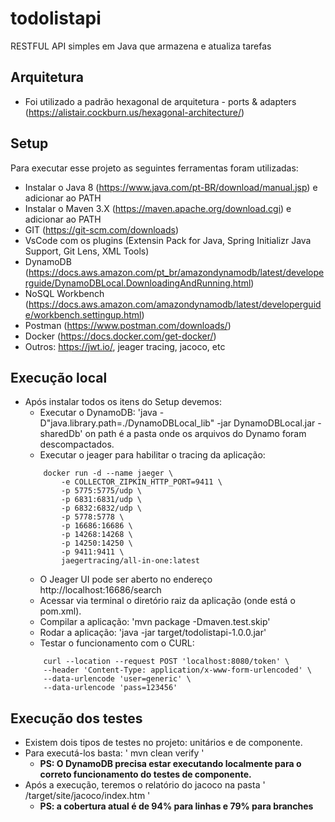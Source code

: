 # todolistapi
RESTFUL API simples em Java que armazena e atualiza tarefas

## Arquitetura
 - Foi utilizado a padrão hexagonal de arquitetura - ports & adapters (https://alistair.cockburn.us/hexagonal-architecture/)

## Setup
Para executar esse projeto as seguintes ferramentas foram utilizadas: 
 - Instalar o Java 8 (https://www.java.com/pt-BR/download/manual.jsp) e adicionar ao PATH
 - Instalar o Maven 3.X (https://maven.apache.org/download.cgi) e adicionar ao PATH
 - GIT (https://git-scm.com/downloads)
 - VsCode com os plugins (Extensin Pack for Java, Spring Initializr Java Support, Git Lens, XML Tools)
 - DynamoDB (https://docs.aws.amazon.com/pt_br/amazondynamodb/latest/developerguide/DynamoDBLocal.DownloadingAndRunning.html)
 - NoSQL Workbench (https://docs.aws.amazon.com/amazondynamodb/latest/developerguide/workbench.settingup.html)
 - Postman (https://www.postman.com/downloads/)
 - Docker (https://docs.docker.com/get-docker/)
 - Outros: https://jwt.io/, jeager tracing, jacoco, etc

## Execução local
- Após instalar todos os itens do Setup devemos: 
    - Executar o DynamoDB: 'java -D"java.library.path=./DynamoDBLocal_lib" -jar DynamoDBLocal.jar -sharedDb' on path é a pasta onde os arquivos do Dynamo foram descompactados.
    - Executar o jeager para habilitar o tracing da aplicação: 
    ```
        docker run -d --name jaeger \
            -e COLLECTOR_ZIPKIN_HTTP_PORT=9411 \
            -p 5775:5775/udp \
            -p 6831:6831/udp \
            -p 6832:6832/udp \
            -p 5778:5778 \
            -p 16686:16686 \
            -p 14268:14268 \
            -p 14250:14250 \
            -p 9411:9411 \
            jaegertracing/all-in-one:latest
    ```
    - O Jeager UI pode ser aberto no endereço http://localhost:16686/search 
    - Acessar via terminal o diretório raiz da aplicação (onde está o pom.xml).
    - Compilar a aplicação: 'mvn package -Dmaven.test.skip'
    - Rodar a aplicação: 'java -jar target/todolistapi-1.0.0.jar'
    - Testar o funcionamento com o CURL: 
    ```
        curl --location --request POST 'localhost:8080/token' \
        --header 'Content-Type: application/x-www-form-urlencoded' \
        --data-urlencode 'user=generic' \
        --data-urlencode 'pass=123456'
    ```

## Execução dos testes
- Existem dois tipos de testes no projeto: unitários e de componente.
- Para executá-los basta: ' mvn clean verify '
    - **PS: O DynamoDB precisa estar executando localmente para o correto funcionamento do testes de componente.**
- Após a execução, teremos o relatório do jacoco na pasta ' /target/site/jacoco/index.htm '
    - **PS: a cobertura atual é de 94% para linhas e 79% para branches**